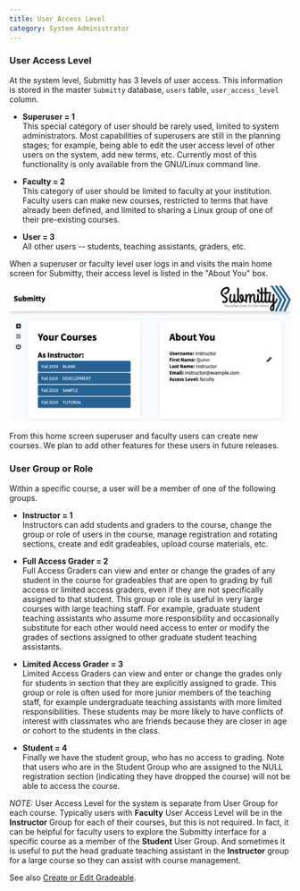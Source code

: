 ```yaml
---
title: User Access Level
category: System Administrator
---
```


### User Access Level

At the system level, Submitty has 3 levels of user access.  This
information is stored in the master `Submitty` database, `users`
table, `user_access_level` column.

* **Superuser = 1**  
    This special category of user should be rarely
    used, limited to system administrators.  Most capabilities of
    superusers are still in the planning stages; for example, being
    able to edit the user access level of other users on the system,
    add new terms, etc.  Currently most of this functionality is only
    available from the GNU/Linux command line.

* **Faculty = 2**  
    This category of user should be limited to faculty
    at your institution.  Faculty users can make new courses,
    restricted to terms that have already been defined, and
    limited to sharing a Linux group of one of their pre-existing
    courses.

* **User = 3**  
    All other users -- students, teaching assistants,
    graders, etc.

When a superuser or faculty level user logs in and visits the main
home screen for Submitty, their access level is listed in the "About
You" box.

![](/images/access_level.png)

From this home screen superuser and faculty users can create new
courses.  We plan to add other features for these users in future
releases.


### User Group or Role

Within a specific course, a user will be a member of one of the
following groups.

* **Instructor = 1**  
    Instructors can add students and graders to the
    course, change the group or role of users in the course, manage 
    registration and rotating sections, create and edit gradeables,
    upload course materials, etc.

* **Full Access Grader = 2**  
    Full Access Graders can view and enter or change the grades of any
    student in the course for gradeables that are open to grading by
    full access or limited access graders, even if they are not
    specifically assigned to that student.  This group or role is
    useful in very large courses with large teaching staff.  For
    example, graduate student teaching assistants who assume more
    responsibility and occasionally substitute for each other would
    need access to enter or modify the grades of sections assigned to
    other graduate student teaching assistants.

* **Limited Access Grader = 3**  
    Limited Access Graders can view and enter or change the grades
    only for students in section that they are explicitly assigned to
    grade.  This group or role is often used for more junior members
    of the teaching staff, for example undergraduate teaching
    assistants with more limited responsibilities.  These students may
    be more likely to have conflicts of interest with classmates who are friends
    because they are closer in age or cohort to the students in the
    class. 

* **Student = 4**  
    Finally we have the student group, who has no access to grading.
    Note that users who are in the Student Group who are assigned to the NULL
    registration section (indicating they have dropped the course)
    will not be able to access the course.


_NOTE:_ User Access Level for the system is separate from User Group
for each course.  Typically users with **Faculty** User Access Level
will be in the **Instructor** Group for each of their courses, but
this is not required.  In fact, it can be helpful for faculty users
to explore the Submitty interface for a specific course as a member of
the **Student** User Group.  And sometimes it is useful to put the
head graduate teaching assistant in the **Instructor** group for a
large course so they can assist with course management.

See also [Create or Edit Gradeable](/instructor/create_edit_gradeable#grading-user-groups).
